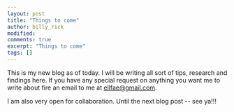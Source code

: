 ```yaml
---
layout: post
title: "Things to come"
author: billy_rick
modified:
comments: true
excerpt: "Things to come"
tags: []
---
```


This is my new blog as of today. I will be writing all sort of tips, research and findings here. If you have any special request on anything you want me to write about fire an email to me at ellfae@gmail.com. 

I am also very open for collaboration. Until the next blog post -- see ya!!!
